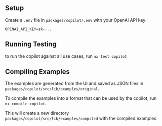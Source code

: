 ## Setup

Create a `.env` file in `packages/copilot/.env` with your OpenAI API key:

```
OPENAI_API_KEY=sk-...
```

## Running Testing

to run the copilot against all use cases, run `nx test copilot`

## Compiling Examples

The examples are generated from the UI and saved as JSON files in `packages/copilot/src/lib/examples/original`.

To compile the examples into a format that can be used by the copilot, run `nx compile copilot`.

This will create a new directory `packages/copilot/src/lib/examples/compiled` with the compiled examples.

